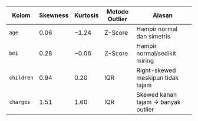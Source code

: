 | Kolom      | Skewness | Kurtosis | Metode Outlier | Alasan                              |
| ---------- | -------- | -------- | -------------- | ----------------------------------- |
| `age`      | 0.06     | −1.24    | Z-Score        | Hampir normal dan simetris          |
| `bmi`      | 0.28     | −0.06    | Z-Score        | Hampir normal/sedikit miring        |
| `children` | 0.94     | 0.20     | IQR            | Right-skewed meskipun tidak tajam   |
| `charges`  | 1.51     | 1.60     | IQR            | Skewed kanan tajam → banyak outlier |
